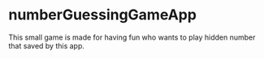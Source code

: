 # numberGuessingGameApp
This small game is made for having fun who wants to play hidden number that saved by this app.
